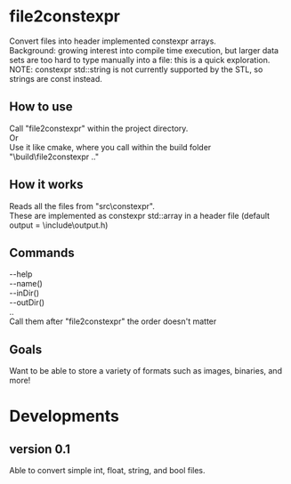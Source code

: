 # file2constexpr
Convert files into header implemented constexpr arrays.\
Background: growing interest into compile time execution, but larger data sets are too hard to type manually into a file: this is a quick exploration.\
NOTE: constexpr std::string is not currently supported by the STL, so strings are const instead.

## How to use
Call "file2constexpr" within the project directory.\
Or\
Use it like cmake, where you call within the build folder "\build\file2constexpr .."

## How it works
Reads all the files from "src\constexpr\".\
These are implemented as constexpr std::array<type> in a header file (default output = \include\output.h)

## Commands
--help\
--name()\
--inDir()\
--outDir()\
..\
Call them after "file2constexpr" the order doesn't matter

## Goals
Want to be able to store a variety of formats such as images, binaries, and more!

# Developments
## version 0.1
Able to convert simple int, float, string, and bool files.
